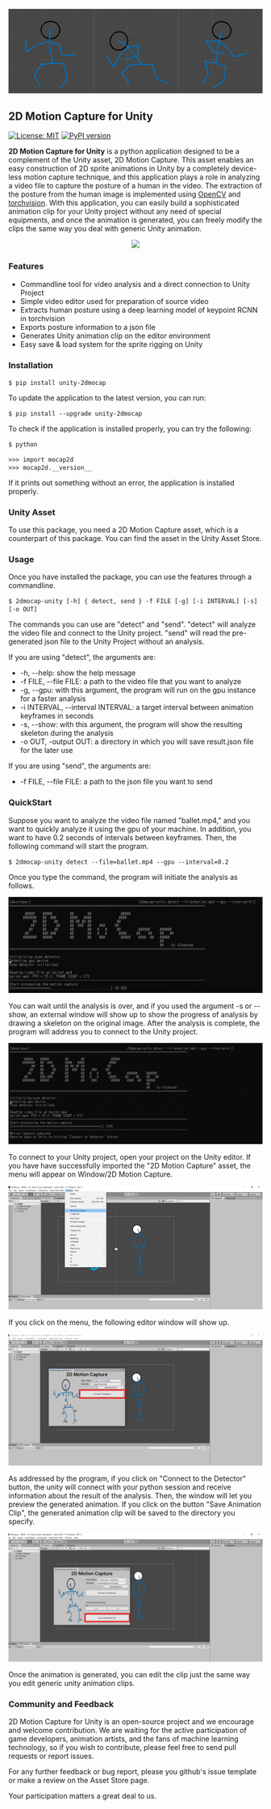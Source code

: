 <p align="center">
    <img src="https://github.com/k2sebeom/unity-2dmocap/blob/master/src/Banner.PNG?raw=true">
</p>

2D Motion Capture for Unity
-------

[![License: MIT](https://img.shields.io/badge/License-MIT-blue.svg)](https://opensource.org/licenses/MIT)
[![PyPI version](https://badge.fury.io/py/unity-2dmocap.svg)](https://badge.fury.io/py/unity-2dmocap)

**2D Motion Capture for Unity** is a python application designed to be a complement of the Unity asset, 2D Motion Capture.
This asset enables an easy construction of 2D sprite animations in Unity by a completely device-less motion capture technique,
and this application plays a role in analyzing a video file to capture the posture of a human in the video. The extraction of the 
posture from the human image is implemented using [OpenCV](https://opencv.org/) and [torchvision](https://pytorch.org/docs/stable/torchvision/index.html).
With this application, you can easily build a sophisticated animation clip for 
your Unity project without any need of special equipments, and once the animation is
generated, you can freely modify the clips the same way you deal with generic Unity animation.

<p align="center">
    <img src="https://github.com/k2sebeom/unity-2dmocap/raw/master/src/Demo.gif?raw=true" width=500>
</p>

### Features
* Commandline tool for video analysis and a direct connection to Unity Project
* Simple video editor used for preparation of source video
* Extracts human posture using a deep learning model of keypoint RCNN in torchvision
* Exports posture information to a json file
* Generates Unity animation clip on the editor environment
* Easy save & load system for the sprite rigging on Unity

### Installation
```{commandline}
$ pip install unity-2dmocap
```
To update the application to the latest version, you can run:
```{commandline}
$ pip install --upgrade unity-2dmocap
```
To check if the application is installed properly, you can try the following:
```{commandline}
$ python
```
```{python}
>>> import mocap2d
>>> mocap2d.__version__
```
If it prints out something without an error, the application is installed properly.

### Unity Asset

To use this package, you need a 2D Motion Capture asset, which is a counterpart of 
this package. You can find the asset in the Unity Asset Store.

### Usage

Once you have installed the package, you can use the features through a commandline.

```{commandline}
$ 2dmocap-unity [-h] { detect, send } -f FILE [-g] [-i INTERVAL] [-s] [-o OUT]
```
The commands you can use are "detect" and "send". "detect" will analyze the video file
and connect to the Unity project. "send" will read the pre-generated json file
to the Unity Project without an analysis.

If you are using "detect", the arguments are:
* -h, --help: show the help message
* -f FILE, --file FILE: a path to the video file that you want to analyze
* -g, --gpu: with this argument, the program will run on the gpu instance for a faster analysis
* -i INTERVAL, --interval INTERVAL: a target interval between animation keyframes in seconds
* -s, --show: with this argument, the program will show the resulting skeleton during the analysis
* -o OUT, -output OUT: a directory in which you will save result.json file for the later use

If you are using "send", the arguments are:
* -f FILE, --file FILE: a path to the json file you want to send

### QuickStart

Suppose you want to analyze the video file named "ballet.mp4," and you want to quickly 
analyze it using the gpu of your machine. In addition, you want to have 0.2 seconds of intervals 
between keyframes. Then, the following command will start the program.

```{commandline}
$ 2dmocap-unity detect --file=ballet.mp4 --gpu --interval=0.2 
```

Once you type the command, the program will initiate the analysis as follows.

<p align="center">
    <img src="https://github.com/k2sebeom/unity-2dmocap/raw/master/src/usage/1.png?raw=true">
</p>

You can wait until the analysis is over, and if you used the argument -s or --show, 
an external window will show up to show the progress of analysis by drawing a skeleton 
on the original image. After the analysis is complete, the program will address you to connect to 
the Unity project.

<p align="center">
    <img src="https://github.com/k2sebeom/unity-2dmocap/raw/master/src/usage/2.png?raw=true">
</p>

To connect to your Unity project, open your project on the Unity editor. If you have have 
successfully imported the "2D Motion Capture" asset, the menu will appear on 
Window/2D Motion Capture.

<p align="center">
    <img src="https://github.com/k2sebeom/unity-2dmocap/raw/master/src/usage/3.png?raw=true">
</p>

If you click on the menu, the following editor window will show up. 

<p align="center">
    <img src="https://github.com/k2sebeom/unity-2dmocap/raw/master/src/usage/4.png?raw=true">
</p>

As addressed by the program, if you click on "Connect to the Detector" button, the unity will
connect with your python session and receive information about the result of the analysis. Then, 
the window will let you preview the generated animation. If you click on the button "Save Animation Clip", 
the generated animation clip will be saved to the directory you specify.

<p align="center">
    <img src="https://github.com/k2sebeom/unity-2dmocap/raw/master/src/usage/5.png?raw=true">
</p>

Once the animation is generated, you can edit the clip just the same way you
 edit generic unity animation clips.
 
### Community and Feedback

2D Motion Capture for Unity is an open-source project and we encourage and welcome contribution. 
We are waiting for the active participation of game developers, animation artists, and the fans of machine learning technology, so 
if you wish to contribute, please feel free to send pull requests or report issues.

For any further feedback or bug report, please you github's issue template or make a review 
on the Asset Store page. 

Your participation matters a great deal to us.
